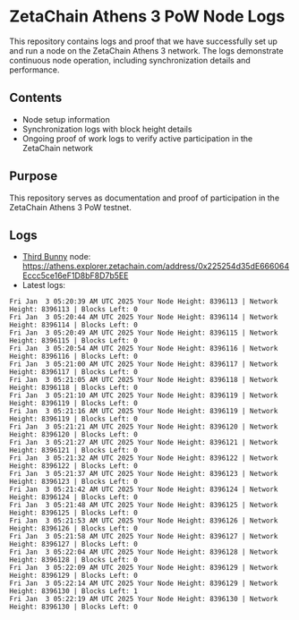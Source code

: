 # ZetaChain Athens 3 PoW Node Logs
This repository contains logs and proof that we have successfully set up and run a node on the ZetaChain Athens 3 network. The logs demonstrate continuous node operation, including synchronization details and performance.

## Contents
- Node setup information
- Synchronization logs with block height details
- Ongoing proof of work logs to verify active participation in the ZetaChain network

## Purpose
This repository serves as documentation and proof of participation in the ZetaChain Athens 3 PoW testnet.

## Logs

- [Third Bunny](https://thirdbunny.xyz/) node: https://athens.explorer.zetachain.com/address/0x225254d35dE666064Eccc5ce16eF1D8bF8D7b5EE
- Latest logs:
```
Fri Jan  3 05:20:39 AM UTC 2025 Your Node Height: 8396113 | Network Height: 8396113 | Blocks Left: 0
Fri Jan  3 05:20:44 AM UTC 2025 Your Node Height: 8396114 | Network Height: 8396114 | Blocks Left: 0
Fri Jan  3 05:20:49 AM UTC 2025 Your Node Height: 8396115 | Network Height: 8396115 | Blocks Left: 0
Fri Jan  3 05:20:54 AM UTC 2025 Your Node Height: 8396116 | Network Height: 8396116 | Blocks Left: 0
Fri Jan  3 05:21:00 AM UTC 2025 Your Node Height: 8396117 | Network Height: 8396117 | Blocks Left: 0
Fri Jan  3 05:21:05 AM UTC 2025 Your Node Height: 8396118 | Network Height: 8396118 | Blocks Left: 0
Fri Jan  3 05:21:10 AM UTC 2025 Your Node Height: 8396119 | Network Height: 8396119 | Blocks Left: 0
Fri Jan  3 05:21:16 AM UTC 2025 Your Node Height: 8396119 | Network Height: 8396119 | Blocks Left: 0
Fri Jan  3 05:21:21 AM UTC 2025 Your Node Height: 8396120 | Network Height: 8396120 | Blocks Left: 0
Fri Jan  3 05:21:27 AM UTC 2025 Your Node Height: 8396121 | Network Height: 8396121 | Blocks Left: 0
Fri Jan  3 05:21:32 AM UTC 2025 Your Node Height: 8396122 | Network Height: 8396122 | Blocks Left: 0
Fri Jan  3 05:21:37 AM UTC 2025 Your Node Height: 8396123 | Network Height: 8396123 | Blocks Left: 0
Fri Jan  3 05:21:42 AM UTC 2025 Your Node Height: 8396124 | Network Height: 8396124 | Blocks Left: 0
Fri Jan  3 05:21:48 AM UTC 2025 Your Node Height: 8396125 | Network Height: 8396125 | Blocks Left: 0
Fri Jan  3 05:21:53 AM UTC 2025 Your Node Height: 8396126 | Network Height: 8396126 | Blocks Left: 0
Fri Jan  3 05:21:58 AM UTC 2025 Your Node Height: 8396127 | Network Height: 8396127 | Blocks Left: 0
Fri Jan  3 05:22:04 AM UTC 2025 Your Node Height: 8396128 | Network Height: 8396128 | Blocks Left: 0
Fri Jan  3 05:22:09 AM UTC 2025 Your Node Height: 8396129 | Network Height: 8396129 | Blocks Left: 0
Fri Jan  3 05:22:14 AM UTC 2025 Your Node Height: 8396129 | Network Height: 8396130 | Blocks Left: 1
Fri Jan  3 05:22:19 AM UTC 2025 Your Node Height: 8396130 | Network Height: 8396130 | Blocks Left: 0
```
